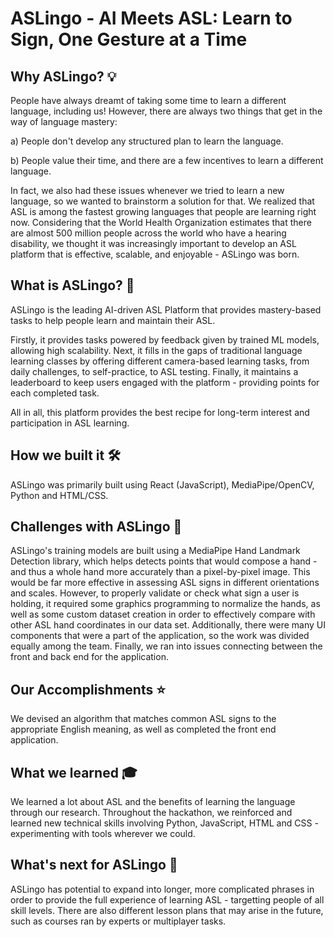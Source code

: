 # ASLingo - AI Meets ASL: Learn to Sign, One Gesture at a Time

## Why ASLingo? 💡

People have always dreamt of taking some time to learn a different language, including us! However, there are always two things that get in the way of language mastery: 

a) People don't develop any structured plan to learn the language.

b) People value their time, and there are a few incentives to learn a different language.

In fact, we also had these issues whenever we tried to learn a new language, so we wanted to brainstorm a solution for that. We realized that ASL is among the fastest growing languages that people are learning right now. 
Considering that the World Health Organization estimates that there are almost 500 million people across the world who have a hearing disability, we thought it was increasingly important to develop an ASL platform that is effective,
scalable, and enjoyable - ASLingo was born.

## What is ASLingo? 🧠

ASLingo is the leading AI-driven ASL Platform that provides mastery-based tasks to help people learn and maintain their ASL. 

Firstly, it provides tasks powered by feedback given by trained ML models, allowing high scalability. Next, it fills in the gaps of traditional language learning classes by offering different camera-based learning tasks, from daily challenges, to self-practice, to ASL testing. Finally, it maintains a leaderboard to keep users engaged with the platform - providing points for each completed task. 

All in all, this platform provides the best recipe for long-term interest and participation in ASL learning.

## How we built it 🛠️

ASLingo was primarily built using React (JavaScript), MediaPipe/OpenCV, Python and HTML/CSS.

## Challenges with ASLingo 🤔

ASLingo's training models are built using a MediaPipe Hand Landmark Detection library, which helps detects points that would compose a hand - and thus a whole hand more accurately than a pixel-by-pixel image. This would be far more effective in assessing ASL signs in different orientations and scales. 
However, to properly validate or check what sign a user is holding, it required some graphics programming to normalize the hands, as well as some custom dataset creation in order to effectively compare with other ASL hand coordinates in our data set. Additionally, there were many UI components that were a part of the application, so the work was
divided equally among the team. Finally, we ran into issues connecting between the front and back end for the application.

## Our Accomplishments ⭐

We devised an algorithm that matches common ASL signs to the appropriate English meaning, as well as completed the front end application.

## What we learned 🎓

We learned a lot about ASL and the benefits of learning the language through our research. Throughout the hackathon, we reinforced and learned new technical skills involving Python, JavaScript, HTML and CSS - experimenting with tools wherever we could.

## What's next for ASLingo 🎯

ASLingo has potential to expand into longer, more complicated phrases in order to provide the full experience of learning ASL - targetting people of all skill levels. There are also different lesson plans that may arise in the future, such as courses ran by experts or multiplayer tasks.
